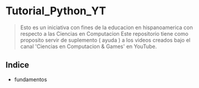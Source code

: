 # Tutorial_Python_YT

> Esto es un iniciativa con fines de la educacion en hispanoamerica con respecto a las Ciencias en Computacion
> Este repositorio tiene como proposito servir de suplemento ( ayuda ) a los videos creados bajo el canal 'Ciencias en Computacion & Games'  en YouTube.

## Indice

- fundamentos
